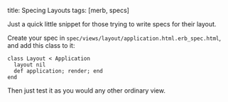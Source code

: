 title:  Specing Layouts
tags:   [merb, specs]

Just a quick little snippet for those trying to write specs for their layout.

Create your spec in `spec/views/layout/application.html.erb_spec.html`, and add this class to it:

    class Layout < Application
      layout nil
      def application; render; end
    end

Then just test it as you would any other ordinary view.

